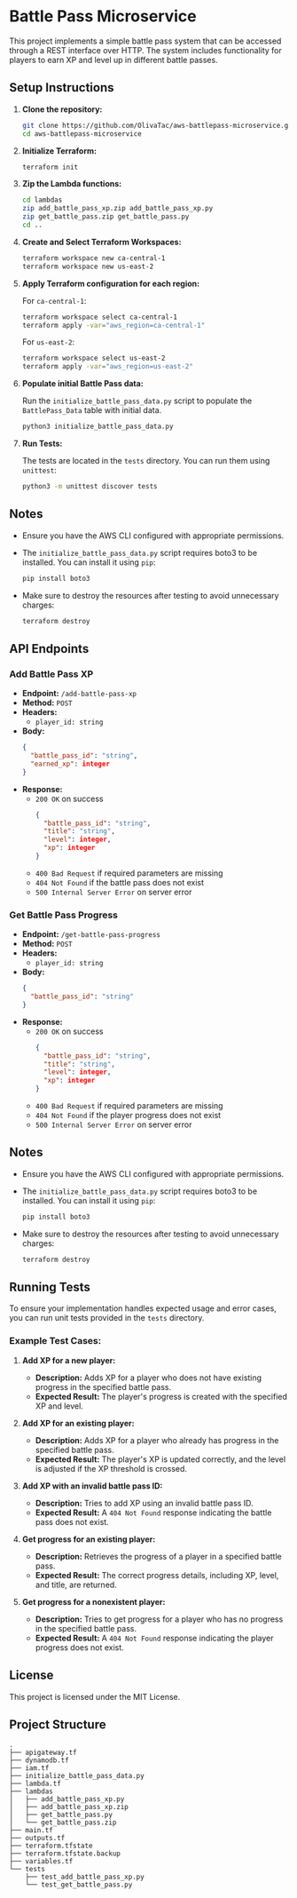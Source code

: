 # Battle Pass Microservice

This project implements a simple battle pass system that can be accessed through a REST interface over HTTP. The system includes functionality for players to earn XP and level up in different battle passes.

## Setup Instructions

1. **Clone the repository:**

    ```bash
    git clone https://github.com/OlivaTac/aws-battlepass-microservice.git
    cd aws-battlepass-microservice
    ```

2. **Initialize Terraform:**

    ```bash
    terraform init
    ```

3. **Zip the Lambda functions:**

    ```bash
    cd lambdas
    zip add_battle_pass_xp.zip add_battle_pass_xp.py
    zip get_battle_pass.zip get_battle_pass.py
    cd ..
    ```

4. **Create and Select Terraform Workspaces:**

    ```bash
    terraform workspace new ca-central-1
    terraform workspace new us-east-2
    ```

5. **Apply Terraform configuration for each region:**

    For `ca-central-1`:

    ```bash
    terraform workspace select ca-central-1
    terraform apply -var="aws_region=ca-central-1"
    ```

    For `us-east-2`:

    ```bash
    terraform workspace select us-east-2
    terraform apply -var="aws_region=us-east-2"
    ```

6. **Populate initial Battle Pass data:**

    Run the `initialize_battle_pass_data.py` script to populate the `BattlePass_Data` table with initial data.

    ```bash
    python3 initialize_battle_pass_data.py
    ```

7. **Run Tests:**

    The tests are located in the `tests` directory. You can run them using `unittest`:

    ```bash
    python3 -m unittest discover tests
    ```

## Notes

- Ensure you have the AWS CLI configured with appropriate permissions.
- The `initialize_battle_pass_data.py` script requires boto3 to be installed. You can install it using `pip`:

    ```bash
    pip install boto3
    ```

- Make sure to destroy the resources after testing to avoid unnecessary charges:

    ```bash
    terraform destroy
    ```  
    

## API Endpoints

### Add Battle Pass XP

- **Endpoint:** `/add-battle-pass-xp`
- **Method:** `POST`
- **Headers:**
  - `player_id: string`
- **Body:**
    ```json
    {
      "battle_pass_id": "string",
      "earned_xp": integer
    }
    ```
- **Response:**
    - `200 OK` on success
      ```json
      {
        "battle_pass_id": "string",
        "title": "string",
        "level": integer,
        "xp": integer
      }
      ```
    - `400 Bad Request` if required parameters are missing
    - `404 Not Found` if the battle pass does not exist
    - `500 Internal Server Error` on server error

### Get Battle Pass Progress

- **Endpoint:** `/get-battle-pass-progress`
- **Method:** `POST`
- **Headers:**
  - `player_id: string`
- **Body:**
    ```json
    {
      "battle_pass_id": "string"
    }
    ```
- **Response:**
    - `200 OK` on success
      ```json
      {
        "battle_pass_id": "string",
        "title": "string",
        "level": integer,
        "xp": integer
      }
      ```
    - `400 Bad Request` if required parameters are missing
    - `404 Not Found` if the player progress does not exist
    - `500 Internal Server Error` on server error

## Notes

- Ensure you have the AWS CLI configured with appropriate permissions.
- The `initialize_battle_pass_data.py` script requires boto3 to be installed. You can install it using `pip`:

    ```bash
    pip install boto3
    ```

- Make sure to destroy the resources after testing to avoid unnecessary charges:

    ```bash
    terraform destroy
    ```

## Running Tests

To ensure your implementation handles expected usage and error cases, you can run unit tests provided in the `tests` directory.

### Example Test Cases:

1. **Add XP for a new player:**

    - **Description:** Adds XP for a player who does not have existing progress in the specified battle pass.
    - **Expected Result:** The player's progress is created with the specified XP and level.

2. **Add XP for an existing player:**

    - **Description:** Adds XP for a player who already has progress in the specified battle pass.
    - **Expected Result:** The player's XP is updated correctly, and the level is adjusted if the XP threshold is crossed.

3. **Add XP with an invalid battle pass ID:**

    - **Description:** Tries to add XP using an invalid battle pass ID.
    - **Expected Result:** A `404 Not Found` response indicating the battle pass does not exist.

4. **Get progress for an existing player:**

    - **Description:** Retrieves the progress of a player in a specified battle pass.
    - **Expected Result:** The correct progress details, including XP, level, and title, are returned.

5. **Get progress for a nonexistent player:**

    - **Description:** Tries to get progress for a player who has no progress in the specified battle pass.
    - **Expected Result:** A `404 Not Found` response indicating the player progress does not exist.

## License

This project is licensed under the MIT License.

## Project Structure

```plaintext
.
├── apigateway.tf
├── dynamodb.tf
├── iam.tf
├── initialize_battle_pass_data.py
├── lambda.tf
├── lambdas
│   ├── add_battle_pass_xp.py
│   ├── add_battle_pass_xp.zip
│   ├── get_battle_pass.py
│   └── get_battle_pass.zip
├── main.tf
├── outputs.tf
├── terraform.tfstate
├── terraform.tfstate.backup
├── variables.tf
└── tests
    ├── test_add_battle_pass_xp.py
    └── test_get_battle_pass.py
